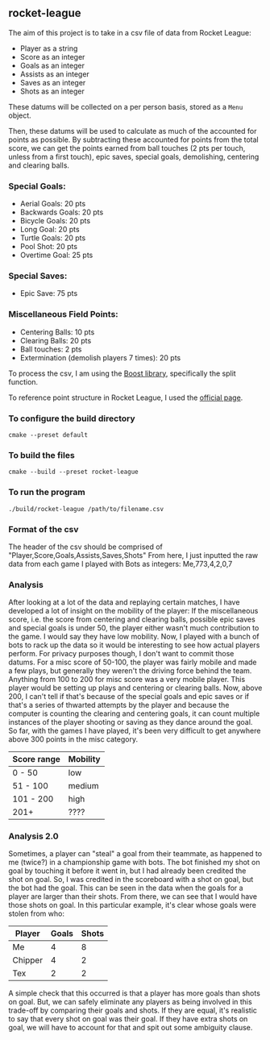 ## rocket-league

The aim of this project is to take in a csv file of data from Rocket League:
- Player as a string
- Score as an integer
- Goals as an integer
- Assists as an integer
- Saves as an integer
- Shots as an integer

These datums will be collected on a per person basis, stored as a `Menu` object.

Then, these datums will be used to calculate as much of the accounted for points as possible.
By subtracting these accounted for points from the total score, we can get the points earned
from ball touches (2 pts per touch, unless from a first touch), epic saves, special goals, demolishing,
centering and clearing balls.

### Special Goals:
- Aerial Goals: 20 pts
- Backwards Goals: 20 pts
- Bicycle Goals: 20 pts
- Long Goal: 20 pts
- Turtle Goals: 20 pts
- Pool Shot: 20 pts
- Overtime Goal: 25 pts

### Special Saves:
- Epic Save: 75 pts

### Miscellaneous Field Points:
- Centering Balls: 10 pts
- Clearing Balls: 20 pts
- Ball touches: 2 pts
- Extermination (demolish players 7 times): 20 pts

To process the csv, I am using the [Boost library](https://www.boost.org/doc/libs/1_50_0/doc/html/string_algo/usage.html#id3207193), specifically the split function.

To reference point structure in Rocket League, I used the [official page](https://rocketleague.fandom.com/wiki/Points).

### To configure the build directory
```shell
cmake --preset default
```

### To build the files
```shell
cmake --build --preset rocket-league
```

### To run the program
```shell
./build/rocket-league /path/to/filename.csv
```

### Format of the csv
The header of the csv should be comprised of "Player,Score,Goals,Assists,Saves,Shots"
From here, I just inputted the raw data from each game I played with Bots as integers:
Me,773,4,2,0,7

### Analysis
After looking at a lot of the data and replaying certain matches, I have developed a lot of insight on the mobility of the player:
If the miscellaneous score, i.e. the score from centering and clearing balls, possible epic saves and special goals is under 50,
the player either wasn't much contribution to the game. I would say they have low mobility. Now, I played with a bunch of bots to rack
up the data so it would be interesting to see how actual players perform. For privacy purposes though, I don't want to commit those
datums. For a misc score of 50-100, the player was fairly mobile and made a few plays, but generally they weren't the driving force behind
the team. Anything from 100 to 200 for misc score was a very mobile player. This player would be setting up plays and centering or clearing
balls. Now, above 200, I can't tell if that's because of the special goals and epic saves or if that's a series of thwarted attempts by the player
and because the computer is counting the clearing and centering goals, it can count multiple instances of the player shooting or saving as they
dance around the goal. So far, with the games I have played, it's been very difficult to get anywhere above 300 points in the misc category.


| Score range | Mobility |
| ----------- | -------- |
|   0 - 50    |   low    |
|  51 - 100   |  medium  |
|  101 - 200  |   high   |
|    201+     |   ????   |

### Analysis 2.0
Sometimes, a player can "steal" a goal from their teammate, as happened to me (twice?) in a championship game with bots.
The bot finished my shot on goal by touching it before it went in, but I had already been credited the shot on goal.
So, I was credited in the scoreboard with a shot on goal, but the bot had the goal.
This can be seen in the data when the goals for a player are larger than their shots. From there, we can see that I would have those shots
on goal. In this particular example, it's clear whose goals were stolen from who:

|   Player  |   Goals   |   Shots   |
| --------- | --------- | --------- |
|   Me      |   4       |   8       |
|   Chipper |   4       |   2       |
|   Tex     |   2       |   2       |

A simple check that this occurred is that a player has more goals than shots on goal.
But, we can safely eliminate any players as being involved in this trade-off by comparing their
goals and shots. If they are equal, it's realistic to say that every shot on goal was their goal.
If they have extra shots on goal, we will have to account for that and spit out some ambiguity clause.
